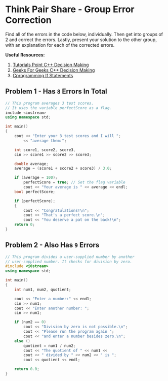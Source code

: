 # Think Pair Share - Group Error Correction
Find all of the errors in the code below, individually.
Then get into groups of 2 and correct the errors.
Lastly, present your solution to the other group,
with an explanation for each of the corrected errors.

__Useful Resources:__
1. [Tutorials Point C++ Decision Making](https://www.tutorialspoint.com/cplusplus/cpp_decision_making.htm)
2. [Geeks For Geeks C++ Decision Making](https://www.geeksforgeeks.org/decision-making-c-c-else-nested-else/)
3. [Cprogramming If Statements](https://www.cprogramming.com/tutorial/lesson2.html)

## Problem 1 - Has `8` Errors In Total
```c++
// This program averages 3 test scores.
// It uses the variable perfectScore as a flag.
include <iostream>
using namespace std;

int main()
{
    cout << "Enter your 3 test scores and I will ";
        << "average them:";

    int score1, score2, score3,
    cin >> score1 >> score2 >> score3;

    double average;
    average = (score1 + score2 + score3) / 3.0;

    if (average = 100);
        perfectScore = true; // Set the flag variable
        cout << "Your average is " << average << endl;
    bool perfectScore;

    if (perfectScore);
    {
        cout << "Congratulations!\n";
        cout << "That's a perfect score.\n";
        cout << "You deserve a pat on the back!\n";
    return 0;
}
```

<!-- ##  Problem 1 - Solution
```c++
// This program averages 3 test scores.
// It uses the variable perfectScore as a flag.
include <iostream>
using namespace std;

int main()
{

    int score1, score2, score3; // 1 - missing semicolon // 2 - wrong scope
    bool perfectScore; // 5 - Out of scope
    cout << "Enter your 3 test scores and I will ";
        << "average them:";
    cin >> score1 >> score2 >> score3;


    double average;
    average = (score1 + score2 + score3) / 3.0;

    if (average = 100); // 3 - Should not have semicolon
    { // 4 - Missing braces
        perfectScore = true; // Set the flag variable
        cout << "Your average is " << average << endl;
    } // 4
    if (perfectScore); // 6 - Should not have semicolon
    {
        cout << "Congratulations!\n";
        cout << "That's a perfect score.\n";
        cout << "You deserve a pat on the back!\n";
    }   // 7 - Missing Braces

    system("PAUSE"); // 8 - Missing a pause
    return 0;
}
```
-->

## Problem 2 - Also Has `9` Errors
```c++
// This program divides a user-supplied number by another
// user-supplied number. It checks for division by zero.
#include <i0stream>
using namespace std;

int main()
{
    int num1, num2, quotient;

    cout << "Enter a number:" << end1;
    cin >> num1;
    cout << "Enter another number: ";
    cin >> num1;

    if (num2 == 0)
        cout << "Division by zero is not possible.\n";
        cout << "Please run the program again ";
        cout << "and enter a number besides zero.\n";
    else ()
        quotient = num1 / num2;
        cout << "The quotient of " << num1 <<
        cout << " divided by " << num2 << " is ";
        cout << quotient << endl;

    return 0.0;
}
```
<!--
## Problem 2 - Solution
```c++
// This program divides a user-supplied number by another
// user-supplied number. It checks for division by zero.
#include <iostream> // 1 - Use the correct include directive
using namespace std;

int main()
{
    double num1, num2, quotient;

    cout << "Enter a number: "; // 2 - Remove endl
    cin >> num1;
    cout << "Enter another number: ";
    cin >> num2; // 3 - Should be num2 not num1

    if (num2 == 0)
    { // 4 - Opening and Closing Missing the braces
        cout << "Division by zero is not possible.\n";
        cout << "Please run the program again ";
        cout << "and enter a number besides zero.\n";
    } // 4 - Opening and Closing Missing the braces
    else // 5 - Incorrect else, should not have parentheses
    { // 6 - Opening and Closing Missing the braces
        quotient = num1 / num2;
        cout << "The quotient of " << num1 // 7
             << " divided by " << num2 << " is ";
        cout << quotient << endl;
    } // 6 - Opening and Closing Missing the braces

    system("PAUSE"); // 8 - Missing a pause
    return 0; // 9 - should be returning 0 not 0.0
}

```
-->
